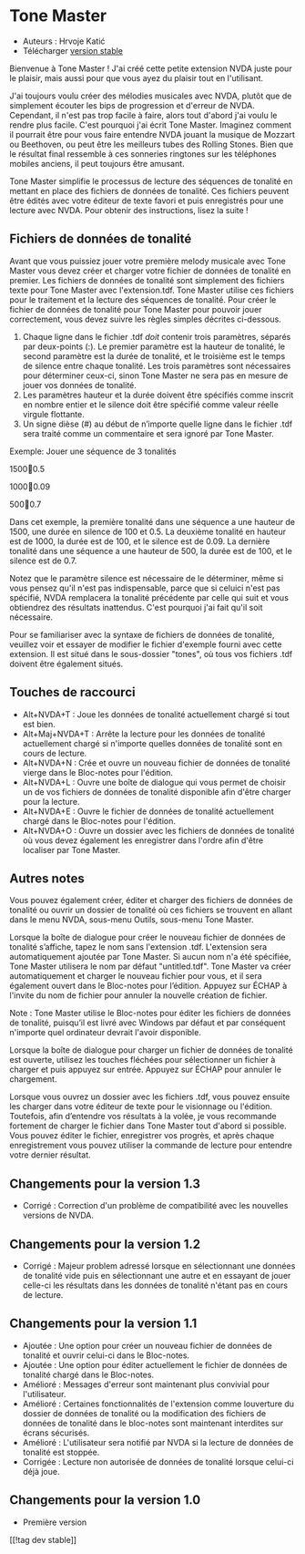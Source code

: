 # Tone Master #

* Auteurs : Hrvoje Katić
* Télécharger [version stable][1]

Bienvenue à Tone Master ! J'ai créé cette petite extension NVDA juste pour
le plaisir, mais aussi pour que vous ayez du plaisir tout en l'utilisant.

J'ai toujours voulu créer des mélodies musicales avec NVDA, plutôt que de
simplement écouter les bips de progression et d'erreur de NVDA. Cependant,
il n'est pas trop facile à faire, alors tout d'abord j'ai voulu le rendre
plus facile. C'est pourquoi j'ai écrit Tone Master. Imaginez comment il
pourrait être pour vous faire entendre NVDA jouant la musique de Mozzart ou
Beethoven, ou peut être les meilleurs tubes des Rolling Stones. Bien que le
résultat final ressemble  à ces sonneries ringtones sur les téléphones
mobiles anciens, il peut toujours être amusant.

Tone Master simplifie le processus de lecture des séquences de tonalité en
mettant en place des fichiers de données de tonalité. Ces fichiers peuvent
être édités avec votre éditeur de texte favori et puis enregistrés pour une
lecture avec NVDA. Pour obtenir des instructions, lisez la suite !

## Fichiers de données de tonalité

Avant que vous puissiez jouer votre première melody musicale avec Tone
Master vous devez créer et charger votre fichier de données de tonalité en
premier. Les fichiers de données de tonalité sont simplement des fichiers
texte pour Tone Master avec l'extension.tdf. Tone Master utilise ces
fichiers pour le traitement et la lecture des séquences de tonalité. Pour
créer le fichier de données de tonalité pour Tone Master pour pouvoir jouer
correctement, vous devez suivre les règles simples décrites ci-dessous.

1. Chaque ligne dans le fichier .tdf *doit* contenir trois paramètres,
   séparés par deux-points (:). Le premier paramètre est la hauteur de
   tonalité, le second paramètre est la durée de tonalité, et le troisième
   est le temps de silence entre chaque tonalité. Les trois paramètres sont
   nécessaires pour déterminer ceux-ci, sinon Tone Master ne sera pas en
   mesure de jouer vos données de tonalité.
2. Les paramètres hauteur et la durée doivent être spécifiés comme inscrit
   en nombre entier et le silence doit être spécifié comme valeur  réelle
   virgule flottante.
3. Un signe dièse (#) au début de n’importe quelle ligne dans le fichier
   .tdf sera traité comme un commentaire et sera ignoré par Tone Master.

Exemple: Jouer une séquence de 3 tonalités

1500:100:0.5

1000:100:0.09

500:100:0.7

Dans cet exemple, la première tonalité dans une séquence a une hauteur de
1500, une durée en silence de 100 et 0.5. La deuxième tonalité en hauteur
est de 1000, la durée est de 100, et le silence est de 0.09. La dernière
tonalité dans une séquence  a une hauteur de 500, la durée est de 100, et le
silence est de 0.7.

Notez que le paramètre silence est nécessaire de le déterminer, même si vous
pensez qu'il n'est pas indispensable, parce que si celuici n'est pas
spécifié, NVDA remplacera la tonalité précédente par celle qui suit et vous
obtiendrez des résultats inattendus. C'est pourquoi j'ai fait qu'il soit
nécessaire.

Pour se familiariser avec la syntaxe de fichiers de données de tonalité,
veuillez voir et essayer de modifier le fichier d'exemple fourni avec cette
extension. Il est situé dans le sous-dossier "tones", où tous vos fichiers
.tdf doivent être également situés.

## Touches de raccourci

* Alt+NVDA+T : Joue les données de tonalité actuellement chargé si tout est
  bien.
* Alt+Maj+NVDA+T : Arrête la lecture pour les données de tonalité
  actuellement chargé si n'importe quelles données de tonalité sont en cours
  de lecture.
* Alt+NVDA+N : Crée et ouvre un nouveau fichier de données de tonalité
  vierge dans le Bloc-notes pour l'édition.
* Alt+NVDA+L : Ouvre une boîte de dialogue qui vous permet de choisir un de
  vos fichiers de données de tonalité disponible afin d'être  charger pour
  la lecture.
* Alt+NVDA+E : Ouvre le fichier de données de tonalité actuellement chargé
  dans le Bloc-notes pour l'édition.
* Alt+NVDA+O : Ouvre un dossier avec les fichiers de données de tonalité où
  vous devez également les enregistrer dans l'ordre afin d'être localiser
  par Tone Master.

## Autres notes

Vous pouvez également créer, éditer et charger des fichiers de données de
tonalité ou ouvrir un dossier de tonalité où ces fichiers se trouvent en
allant dans le menu NVDA, sous-menu Outils, sous-menu Tone Master.

Lorsque la boîte de dialogue pour créer le nouveau fichier de données de
tonalité s’affiche, tapez le nom sans l'extension .tdf. L'extension sera
automatiquement ajoutée par Tone Master. Si aucun nom n'a été spécifiée,
Tone Master utilisera le nom par défaut "untitled.tdf". Tone Master va créer
automatiquement et charger le nouveau fichier pour vous, et il sera
également ouvert dans le Bloc-notes pour l’édition. Appuyez sur ÉCHAP à
l'invite du nom de fichier pour annuler la nouvelle création de fichier.

Note : Tone Master utilise le Bloc-notes pour éditer les fichiers de données
de tonalité, puisqu’il est livré avec Windows par défaut et par conséquent
n'importe quel ordinateur devrait l'avoir disponible.

Lorsque la boîte de dialogue pour charger un fichier de données de tonalité
est ouverte, utilisez les touches fléchées pour sélectionner un fichier à
charger et puis appuyez sur entrée. Appuyez sur ÉCHAP pour annuler le
chargement.

Lorsque vous ouvrez un dossier avec les fichiers .tdf, vous pouvez ensuite
les charger dans votre éditeur de texte pour le visionnage ou
l'édition. Toutefois, afin d’entendre vos résultats à la volée, je vous
recommande fortement de charger le fichier dans Tone Master tout d'abord si
possible. Vous pouvez éditer le fichier, enregistrer vos progrès, et après
chaque enregistrement vous pouvez utiliser la commande de lecture pour
entendre votre dernier résultat.

## Changements pour la version 1.3

* Corrigé : Correction d'un problème de compatibilité avec les nouvelles
  versions de NVDA.

## Changements pour la version 1.2

* Corrigé : Majeur problem adressé lorsque en sélectionnant une données de
  tonalité vide puis en sélectionnant une autre et en essayant de jouer
  celle-ci les résultats dans les données de tonalité n'étant pas en cours
  de lecture.

## Changements pour la version 1.1

* Ajoutée : Une option pour créer un nouveau fichier de données de tonalité
  et ouvrir celui-ci dans le Bloc-notes.
* Ajoutée : Une option pour éditer actuellement le fichier de données de
  tonalité chargé dans le Bloc-notes.
* Amélioré : Messages d'erreur sont maintenant plus convivial pour
  l'utilisateur.
* Amélioré : Certaines fonctionnalités de l'extension comme louverture du
  dossier de données de tonalité ou la modification des fichiers de données
  de tonalité dans le bloc-notes sont maintenant interdites sur écrans
  sécurisés.
* Amélioré : L'utilisateur sera notifié par NVDA si la lecture de données de
  tonalité est stoppée.
* Corrigée : Lecture non autorisée de données de tonalité lorsque celui-ci
  déjà joue.

## Changements pour la version 1.0

* Première version

[[!tag dev stable]]

[1]: https://addons.nvda-project.org/files/get.php?file=tmast
